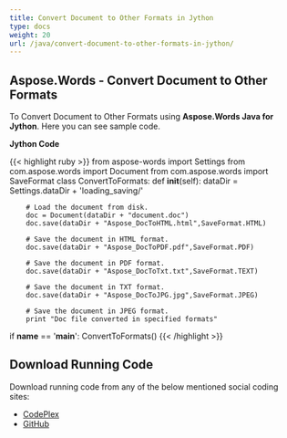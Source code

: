 ```yaml
---
title: Convert Document to Other Formats in Jython
type: docs
weight: 20
url: /java/convert-document-to-other-formats-in-jython/
---
```


## **Aspose.Words - Convert Document to Other Formats**
To Convert Document to Other Formats using **Aspose.Words Java for Jython**. Here you can see sample code.

**Jython Code**

{{< highlight ruby >}}
from aspose-words import Settings
from com.aspose.words import Document
from com.aspose.words import SaveFormat
class ConvertToFormats:
    def __init__(self):
        dataDir = Settings.dataDir + 'loading_saving/'

        # Load the document from disk.
        doc = Document(dataDir + "document.doc")
        doc.save(dataDir + "Aspose_DocToHTML.html",SaveFormat.HTML)
 
		# Save the document in HTML format.
        doc.save(dataDir + "Aspose_DocToPDF.pdf",SaveFormat.PDF)
		
		# Save the document in PDF format.
        doc.save(dataDir + "Aspose_DocToTxt.txt",SaveFormat.TEXT)
		
		# Save the document in TXT format.
        doc.save(dataDir + "Aspose_DocToJPG.jpg",SaveFormat.JPEG)
		
		# Save the document in JPEG format.
        print "Doc file converted in specified formats"
if __name__ == '__main__':
    ConvertToFormats()
{{< /highlight >}}
## **Download Running Code**
Download running code from any of the below mentioned social coding sites:

- [CodePlex](https://asposewordsjavajython.codeplex.com/releases/view/619260)
- [GitHub](https://github.com/aspose-words/Aspose.Words-for-Java/releases/tag/Aspose.Words_Java_for_Jython-v1.0.0)
